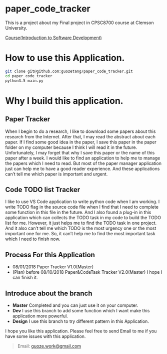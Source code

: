 # paper_code_tracker
This is a project about my Final project in CPSC8700 course at Clemson University.  

[Course(Introduction to Software Development)](https://people.cs.clemson.edu/~malloy/courses/8700-2018/index.html)

# How to use this Application.
```bash
git clone git@github.com:guozetang/paper_code_tracker.git
cd paper_code_tracker
python3.5 main.py
```

# Why I build this application.
## Paper Tracker
When I begin to do a research, I like to download some papers about this research from the Internet. After that, I may read the abstract about each paper. If I find some good idea in the paper, I save this paper in the paper folder on my computer because I think I will read it in the future. Unfortunately, I may forget that why I save this paper or the name of this paper after a week. I would like to find an application to help me to manage the papers which I need to read. But most of the paper manager application just can help me to have a good reader experience. And these applications can’t tell me which paper is important and urgent.

## Code TODO list Tracker
I like to use VS Code application to write python code when I am working. I write TODO flag in the source code file when I find that I need to complete some function in this file in the future. And I also found a plug-in in this application which can collects the TODO task in my code to build the TODO list for me. However, it just helps me to find the TODO task in one project. And it also can’t tell me which TODO is the most urgency one or the most important one for me. So, it can’t help me to find the most important task which I need to finish now.

## Process For this Application
- 08/01/2018 Paper Tracker V1.0(Master)
- (Plan) before 08/10/2018 Paper&CodeTask Tracker V2.0(Master) I hope I can finish it.

## Introduce about the branch
- **Master** Completed and you can just use it on your computer.
- **Dev** I use this branch to add some function which I want make this application more powerful.
- **Design** I use this branch to try different pattern in this Application.

I hope you like this application. Please feel free to send Email to me if you have some issues with this application.
> Email: guoze.work@gmail.com
